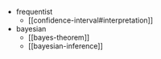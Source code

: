 - frequentist
  - [[confidence-interval#interpretation]]
- bayesian
  - [[bayes-theorem]]
  - [[bayesian-inference]]
